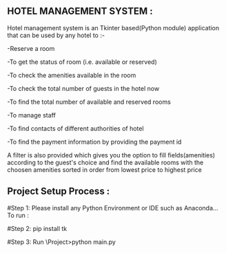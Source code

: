
## HOTEL MANAGEMENT SYSTEM :


Hotel management system is an Tkinter based(Python module) application that can be used by any hotel to :-

-Reserve a room

-To get the status of room (i.e. available or reserved)

-To check the amenities available in the room

-To check the total number of guests in the hotel now

-To find the total number of available and reserved rooms

-To manage staff

-To find contacts of different authorities of hotel

-To find the payment information by providing the payment id

A filter is also provided which gives you the option to fill fields(amenities) according to the guest's choice and find the available rooms with the choosen amenities sorted in order from lowest price to highest price
## Project Setup Process :
#Step 1:
    Please install any Python Environment or IDE such as Anaconda...
    To run :
    
#Step 2:
    pip install tk

#Step 3:
Run \Project>python main.py

